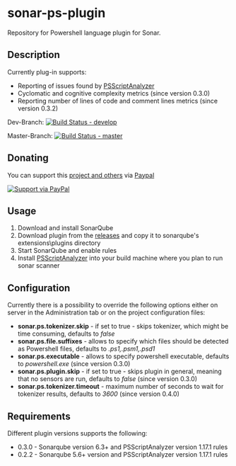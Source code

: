 # sonar-ps-plugin

Repository for Powershell language plugin for Sonar.

## Description ##
Currently plug-in supports:

- Reporting of issues found by [PSScriptAnalyzer](https://github.com/PowerShell/PSScriptAnalyzer)
- Cyclomatic and cognitive complexity metrics (since version 0.3.0)
- Reporting number of lines of code and comment lines metrics  (since version 0.3.2)

Dev-Branch: [![Build Status - develop](https://dev.azure.com/kgreta/sonar-ps-plugin/_apis/build/status/gretard.sonar-ps-plugin?branchName=develop)](https://dev.azure.com/kgreta/sonar-ps-plugin/_build/latest?definitionId=1&branchName=develop)

Master-Branch: [![Build Status - master](https://dev.azure.com/kgreta/sonar-ps-plugin/_apis/build/status/gretard.sonar-ps-plugin?branchName=master)](https://dev.azure.com/kgreta/sonar-ps-plugin/_build/latest?definitionId=1&branchName=master)


## Donating ##
You can support this [project and others](https://github.com/gretard) via [Paypal](https://www.paypal.me/greta514284/)

[![Support via PayPal](https://cdn.rawgit.com/twolfson/paypal-github-button/1.0.0/dist/button.svg)](https://www.paypal.me/greta514284/)

## Usage ##
1. Download and install SonarQube
2. Download plugin from the [releases](https://github.com/gretard/sonar-ps-plugin/releases) and copy it to sonarqube's extensions\plugins directory
3. Start SonarQube and enable rules
4. Install [PSScriptAnalyzer](https://github.com/PowerShell/PSScriptAnalyzer) into your build machine where you plan to run sonar scanner

## Configuration ##
Currently there is a possibility to override the following options either on server in the Administration tab or on the project configuration files:

- **sonar.ps.tokenizer.skip** - if set to true - skips tokenizer, which might be time consuming, defaults to *false*
- **sonar.ps.file.suffixes** - allows to specify which files should be detected as Powershell files, defaults to *.ps1,.psm1,.psd1*
- **sonar.ps.executable** - allows to specify powershell executable, defaults to *powershell.exe* (since version 0.3.0)
- **sonar.ps.plugin.skip** - if set to true - skips plugin in general, meaning that no sensors are run, defaults to *false* (since version 0.3.0)
- **sonar.ps.tokenizer.timeout** - maximum number of seconds to wait for tokenizer results,  defaults to *3600* (since version 0.4.0)


## Requirements ##
Different plugin versions supports the following:

- 0.3.0 - Sonarqube version 6.3+ and PSScriptAnalyzer version 1.17.1 rules
- 0.2.2 - Sonarqube 5.6+ version and PSScriptAnalyzer version 1.17.1 rules

